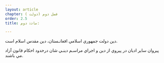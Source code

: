 ```yaml
---
layout: article
chapter: فصل دوم (دولت ) 
order: 2.5
title: مادۀ دوم: 

---
```



دين دولت جمهوري اسلامي افغانـستان، دين مقدس اسلام است.

پيروان ساير اديان در پيروي از دين و اجراي مراسـم دينـي شان درحدود احکام قانون آزاد مي باشند.

 
 

